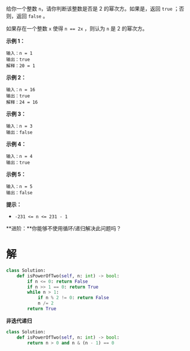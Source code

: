 给你一个整数 `n`，请你判断该整数是否是 2 的幂次方。如果是，返回 `true` ；否则，返回 `false` 。

如果存在一个整数 `x` 使得 `n == 2x` ，则认为 `n` 是 2 的幂次方。

 

**示例 1：**

```
输入：n = 1
输出：true
解释：20 = 1
```

**示例 2：**

```
输入：n = 16
输出：true
解释：24 = 16
```

**示例 3：**

```
输入：n = 3
输出：false
```

**示例 4：**

```
输入：n = 4
输出：true
```

**示例 5：**

```
输入：n = 5
输出：false
```

 

**提示：**

- `-231 <= n <= 231 - 1`

 

**进阶：**你能够不使用循环/递归解决此问题吗？

# 解

```python
class Solution:
    def isPowerOfTwo(self, n: int) -> bool:
        if n <= 0: return False
        if n >> 1 == 0: return True
        while n > 1:
            if n % 2 != 0: return False
            n /= 2
        return True

```

**非迭代递归**

```python
class Solution:
    def isPowerOfTwo(self, n: int) -> bool:
        return n > 0 and n & (n - 1) == 0
```


